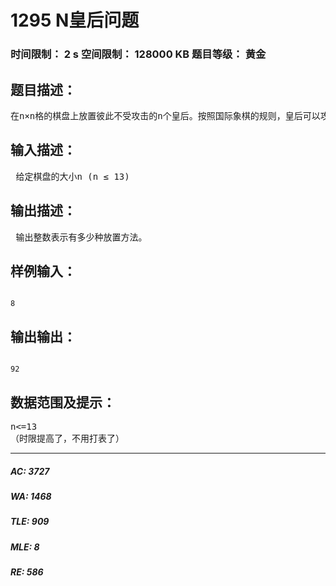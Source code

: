 # 1295 N皇后问题   
### 时间限制： 2 s     空间限制： 128000 KB     题目等级： 黄金  
## 题目描述：  

<pre>
在n×n格的棋盘上放置彼此不受攻击的n个皇后。按照国际象棋的规则，皇后可以攻击与之处在同一行或同一列或同一斜线上的棋子。n后问题等价于再n×n的棋盘上放置n个皇后，任何2个皇后不妨在同一行或同一列或同一斜线上。
</pre>
  
  
## 输入描述：  

<pre>
 给定棋盘的大小n (n ≤ 13)
</pre>
  
  
## 输出描述：  

<pre>
 输出整数表示有多少种放置方法。
</pre>
  
  
## 样例输入：  

<pre><code>
8
</code></pre>
  
  
## 输出输出：  

<pre><code>
92
</code></pre>
  
  
## 数据范围及提示：  

<pre>
n<=13
（时限提高了，不用打表了）
</pre>
  
  
***  

##### AC: 3727  
##### WA: 1468  
##### TLE: 909  
##### MLE: 8  
##### RE: 586  
